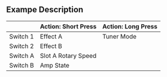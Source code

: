 ## Exampe Description

|            | Action: Short Press          | Action: Long Press       |
|------------|------------------------------|--------------------------|
| Switch 1   | Effect A                     | Tuner Mode               |
| Switch 2   | Effect B                     |                          |
| Switch A   | Slot A Rotary Speed          |                          |
| Switch B   | Amp State                    |                          |


